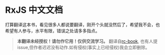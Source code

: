 
# RxJS 中文文档

打算翻译这本书，看见很多人都说要翻译，刚开个头就没然后了，希望我不会，也希望有人参与，水平有限，错误之处请多多指点。

> **本翻译未经授权！请勿作它用！仅供交流学习。** 翻译自[rc-book](https://github.com/xgrommx/rx-book), 也有人提issue,但作者迟迟没有动作.如有侵权(事实上已经侵权)我会立即删除。
